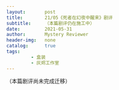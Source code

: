 ```yaml
---
layout:       post
title:        21/05《死者在幻夜中醒来》剧评
subtitle:     （本篇剧评仍在施工中）
date:         2021-05-31
author:       Mystery Reviewer
header-img:   none
catalog:      true
tags:
         - 盒装
         - 灰烬工作室
---
```


（本篇剧评尚未完成迁移）

